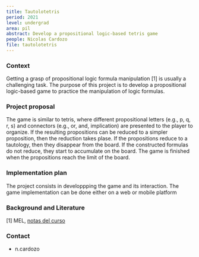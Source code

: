 ```yaml
---
title: Tautolotetris
period: 2021
level: undergrad
area: pil
abstract: Develop a propositional logic-based tetris game 
people: Nicolas Cardozo
file: tautolotetris
---
```


### Context
Getting a grasp of propositional logic formula manipulation [1] is usually a challenging task. The purpose of this project is to develop a propositional logic-based game to practice the manipulation of logic formulas.

### Project proposal
The game is similar to tetris, where different propositional letters (e.g., p, q, r, s) and connectors (e.g., or, and, implication) are presented to the player to organize. If the resulting propositions can be reduced to a simpler proposition, then the reduction takes plase. If the propositions reduce to a tautology, then they disappear from the board. If the constructed formulas do not reduce, they start to accumulate on the board. The game is finished when the propositions reach the limit of the board.

### Implementation plan
The project consists in developpping the game and its interaction. The game implementation can be done either on a web or mobile platform


### Background and Literature
[1] MEL, [notas del curso]()

### Contact
- n.cardozo